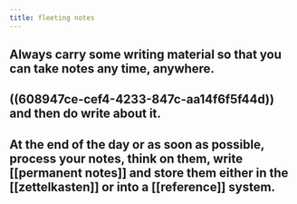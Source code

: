 ```yaml
---
title: fleeting notes
---
```


## Always carry some writing material so that you can take notes any time, anywhere.
## ((608947ce-cef4-4233-847c-aa14f6f5f44d)) and then do write about it.
## At the end of the day or as soon as possible, process your notes, think on them, write [[permanent notes]] and store them either in the [[zettelkasten]] or into a [[reference]] system.
##
